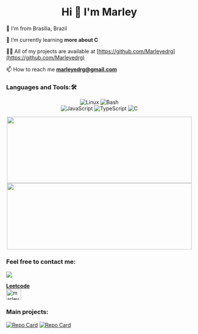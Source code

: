<h1 align="center">Hi 👋 I'm Marley</h1>

📍 I'm from Brasília, Brazil

🌱 I’m currently learning **more about C**

👨‍💻 All of my projects are available at [https://github.com/Marleyedrg](https://github.com/Marleyedrg)

📫 How to reach me **marleyedrg@gmail.com**

<h3 align="left">Languages and Tools:🛠</h3>

<p align="center">
  <img src="https://img.shields.io/badge/Linux-FCC624?style=for-the-badge&logo=linux&logoColor=black" alt="Linux" />
  <img src="https://img.shields.io/badge/bash-%23121011.svg?style=for-the-badge&logo=gnu-bash&logoColor=white" alt="Bash" />
  <br/>
  <img src="https://img.shields.io/badge/javascript-%23323330.svg?style=for-the-badge&logo=javascript&logoColor=%23F7DF1E" alt="JavaScript" />
  <img src="https://img.shields.io/badge/typescript-%23007ACC.svg?style=for-the-badge&logo=typescript&logoColor=white" alt="TypeScript" />
<img src="https://img.shields.io/badge/-00599C.svg?style=for-the-badge&logo=c&logoColor=white&label=" alt="C" />
 
</p>

<div align="center">
  <img height="180em" width="500em" src="https://github-readme-stats.vercel.app/api/top-langs/?username=Marleyedrg&layout=compact&theme=tokyonight"/>
  <img height="180em" width="500em" src="https://github-readme-stats.vercel.app/api?username=Marleyedrg&show_icons=true&theme=dark&rank_icon=none"/>  
</div>


<h3 align="left">Feel free to contact me:</h3>
<p align="left">
<a href="https://www.linkedin.com/in/marleyedrg/" target="_blank"><img src="https://img.shields.io/badge/LinkedIn-0077B5?style=for-the-badge&logo=linkedin&logoColor=white">

**Leetcode**<br>
<a href="https://www.leetcode.com/marleyedrg" target="blank"><img align="center" src="https://raw.githubusercontent.com/rahuldkjain/github-profile-readme-generator/master/src/images/icons/Social/leet-code.svg" alt="marleyedrg" height="30" width="40" /></a>

</p>
<h3>Main projects:</h3>

[![Repo Card](https://github-readme-stats.vercel.app/api/pin/?username=Marleyedrg&repo=projects-of-C&bg_color=white&border_color=black&show_icons=true&icon_color=black&title_color=black&text_color=black)](https://github.com/Marleyedrg/projects-of-C)
[![Repo Card](https://github-readme-stats.vercel.app/api/pin/?username=Marleyedrg&repo=simpleJSBundler&bg_color=white&border_color=black&show_icons=true&icon_color=black&title_color=black&text_color=black)](https://github.com/Marleyedrg/simpleJSBundler)












